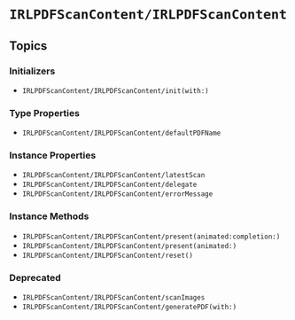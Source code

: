 # ``IRLPDFScanContent/IRLPDFScanContent``

## Topics

### Initializers

- ``IRLPDFScanContent/IRLPDFScanContent/init(with:)``

### Type Properties

- ``IRLPDFScanContent/IRLPDFScanContent/defaultPDFName``

### Instance Properties

- ``IRLPDFScanContent/IRLPDFScanContent/latestScan``
- ``IRLPDFScanContent/IRLPDFScanContent/delegate``
- ``IRLPDFScanContent/IRLPDFScanContent/errorMessage``

### Instance Methods

- ``IRLPDFScanContent/IRLPDFScanContent/present(animated:completion:)``
- ``IRLPDFScanContent/IRLPDFScanContent/present(animated:)``
- ``IRLPDFScanContent/IRLPDFScanContent/reset()``

### Deprecated

- ``IRLPDFScanContent/IRLPDFScanContent/scanImages``
- ``IRLPDFScanContent/IRLPDFScanContent/generatePDF(with:)``



